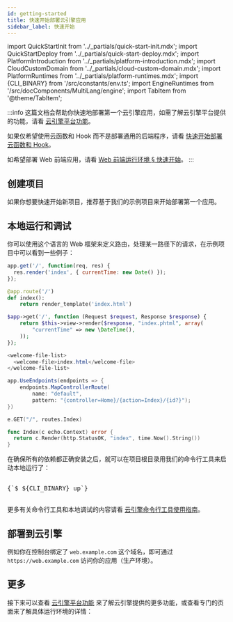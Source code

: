 ```yaml
---
id: getting-started
title: 快速开始部署云引擎应用
sidebar_label: 快速开始
---
```


import QuickStartInit from '../_partials/quick-start-init.mdx';
import QuickStartDeploy from '../_partials/quick-start-deploy.mdx';
import PlatformIntroduction from '../_partials/platform-introduction.mdx';
import CloudCustomDomain from '../_partials/cloud-custom-domain.mdx';
import PlatformRuntimes from '../_partials/platform-runtimes.mdx';
import {CLI_BINARY} from '/src/constants/env.ts';
import EngineRuntimes from '/src/docComponents/MultiLang/engine';
import TabItem from '@theme/TabItem';

:::info
这篇文档会帮助你快速地部署第一个云引擎应用，如需了解云引擎平台提供的功能，请看 [云引擎平台功能](/sdk/engine/deploy/platform)。

如果仅希望使用云函数和 Hook 而不是部署通用的后端程序，请看 [快速开始部署云函数和 Hook](/sdk/engine/functions/getting-started)。

如希望部署 Web 前端应用，请看 [Web 前端运行环境 § 快速开始](/sdk/engine/deploy/webapp#快速开始)。
:::

<PlatformIntroduction />

## 创建项目

如果你想要快速开始新项目，推荐基于我们的示例项目来开始部署第一个应用。

<QuickStartInit />

## 本地运行和调试

你可以使用这个语言的 Web 框架来定义路由，处理某一路径下的请求，在示例项目中可以看到一些例子：

<EngineRuntimes>
<TabItem value='nodejs'>

```javascript title='app.js'
app.get('/', function(req, res) {
  res.render('index', { currentTime: new Date() });
});
```

</TabItem>
<TabItem value='python'>

```python title='app.py'
@app.route('/')
def index():
    return render_template('index.html')
```

</TabItem>
<TabItem value='php'>

```php title='src/app.php'
$app->get('/', function (Request $request, Response $response) {
    return $this->view->render($response, "index.phtml", array(
        "currentTime" => new \DateTime(),
    ));
});
```

</TabItem>
<TabItem value='java'>

```java title='src/main/webapp/WEB-INF/web.xml'
<welcome-file-list>
  <welcome-file>index.html</welcome-file>
</welcome-file-list>
```

</TabItem>
<TabItem value='dotnet'>

```cs title='web/Startup.cs'
app.UseEndpoints(endpoints => {
    endpoints.MapControllerRoute(
        name: "default",
        pattern: "{controller=Home}/{action=Index}/{id?}");
})
```

</TabItem>
<TabItem value='go'>

```go title='main.go'
e.GET("/", routes.Index)
```

```go title='routes/index.go'
func Index(c echo.Context) error {
  return c.Render(http.StatusOK, "index", time.Now().String())
}
```

</TabItem>
</EngineRuntimes>

在确保所有的依赖都正确安装之后，就可以在项目根目录用我们的命令行工具来启动本地运行了：

<pre>
<CodeBlock className='sh'>
{`$ ${CLI_BINARY} up`}
</CodeBlock>
</pre>

更多有关命令行工具和本地调试的内容请看 [云引擎命令行工具使用指南](/sdk/engine/cli/)。

## 部署到云引擎

<QuickStartDeploy />

<Conditional if={!props.noCustomDomain}>

<CloudCustomDomain noStaging={true} />

例如你在控制台绑定了 `web.example.com` 这个域名，即可通过 `https://web.example.com` 访问你的应用（生产环境）。

</Conditional>

## 更多

接下来可以查看 [云引擎平台功能](/sdk/engine/deploy/platform) 来了解云引擎提供的更多功能，或查看专门的页面来了解具体运行环境的详情：

<PlatformRuntimes />
